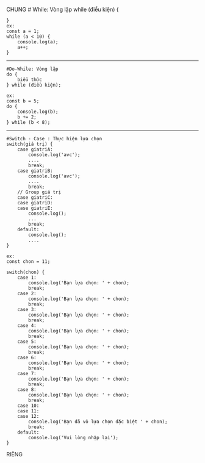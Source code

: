 CHUNG
    # While: Vòng lặp
    while (điều kiện) {

    }
    ex: 
    const a = 1;
    while (a < 10) {
        console.log(a);
        a++;
    }
**************************************************************************
    #Do-While: Vòng lặp
    do {
        biểu thức
    } while (điều kiện);

    ex: 
    const b = 5;
    do {
        console.log(b);
        b += 2;
    } while (b < 8);

**************************************************************************
    #Switch - Case : Thực hiện lựa chọn
    switch(giá trị) {
        case giatriA:
            console.log('avc');
            ....
            break;
        case giatriB:
            console.log('avc');
            ....
            break;
        // Group giá trị
        case giatriC:
        case giatriD:
        case giatriE:
            console.log();
            ...
            break;
        default:
            console.log();
            ....
    }

    ex: 
    const chon = 11;

    switch(chon) {
        case 1:
            console.log('Bạn lựa chọn: ' + chon);
            break;
        case 2:
            console.log('Bạn lựa chọn: ' + chon);
            break;
        case 3:
            console.log('Bạn lựa chọn: ' + chon);
            break;
        case 4:
            console.log('Bạn lựa chọn: ' + chon);
            break;
        case 5:
            console.log('Bạn lựa chọn: ' + chon);
            break;
        case 6:
            console.log('Bạn lựa chọn: ' + chon);
            break;
        case 7:
            console.log('Bạn lựa chọn: ' + chon);
            break;
        case 8:
            console.log('Bạn lựa chọn: ' + chon);
            break;
        case 10:
        case 11:
        case 12:
            console.log('Bạn đã vô lựa chọn đặc biệt ' + chon);
            break;
        default: 
            console.log('Vui lòng nhập lại');
    }


RIÊNG